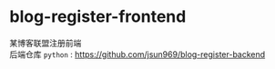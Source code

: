 # blog-register-frontend

某博客联盟注册前端  
后端仓库 `python` : https://github.com/jsun969/blog-register-backend
